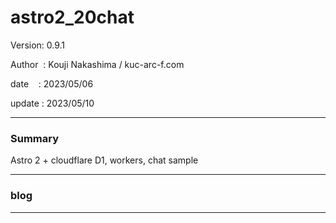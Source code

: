 ﻿# astro2_20chat

 Version: 0.9.1

 Author  : Kouji Nakashima / kuc-arc-f.com

 date    : 2023/05/06

 update  : 2023/05/10  

***
### Summary

Astro 2 + cloudflare D1, workers, chat sample

***
### blog 

***

